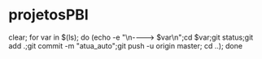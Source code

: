# projetosPBI

clear; for var in $(ls); do (echo -e "\n----> $var\n";cd $var;git status;git add .;git commit -m "atua_auto";git push -u origin master; cd ..); done
